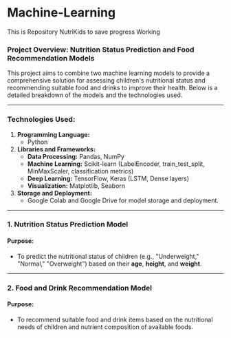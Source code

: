# Machine-Learning
This is Repository NutriKids to save progress Working 


### Project Overview: Nutrition Status Prediction and Food Recommendation Models

This project aims to combine two machine learning models to provide a comprehensive solution for assessing children's nutritional status and recommending suitable food and drinks to improve their health. Below is a detailed breakdown of the models and the technologies used.

---

### **Technologies Used:**
1. **Programming Language:**
   - Python
2. **Libraries and Frameworks:**
   - **Data Processing:** Pandas, NumPy
   - **Machine Learning:** Scikit-learn (LabelEncoder, train_test_split, MinMaxScaler, classification metrics)
   - **Deep Learning:** TensorFlow, Keras (LSTM, Dense layers)
   - **Visualization:** Matplotlib, Seaborn
3. **Storage and Deployment:**
   - Google Colab and Google Drive for model storage and deployment.

---

### **1. Nutrition Status Prediction Model**

#### **Purpose:**
- To predict the nutritional status of children (e.g., "Underweight," "Normal," "Overweight") based on their **age**, **height**, and **weight**.

---

### **2. Food and Drink Recommendation Model**

#### **Purpose:**
- To recommend suitable food and drink items based on the nutritional needs of children and nutrient composition of available foods.

